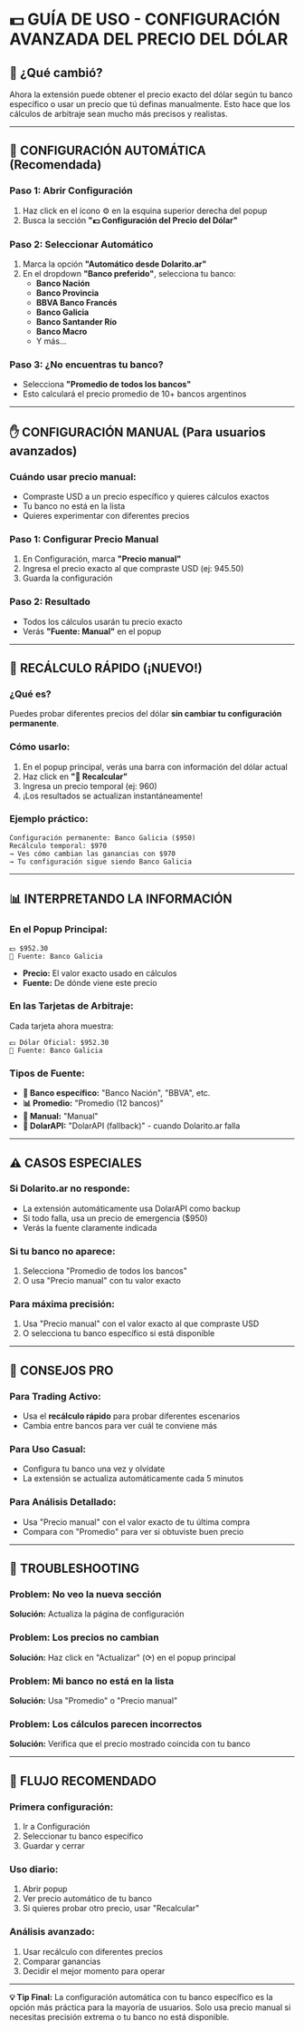 # 💵 GUÍA DE USO - CONFIGURACIÓN AVANZADA DEL PRECIO DEL DÓLAR

## 🎯 ¿Qué cambió?

Ahora la extensión puede obtener el precio exacto del dólar según tu banco específico o usar un precio que tú definas manualmente. Esto hace que los cálculos de arbitraje sean mucho más precisos y realistas.

---

## 🔧 CONFIGURACIÓN AUTOMÁTICA (Recomendada)

### **Paso 1:** Abrir Configuración
1. Haz click en el ícono ⚙️ en la esquina superior derecha del popup
2. Busca la sección **"💵 Configuración del Precio del Dólar"**

### **Paso 2:** Seleccionar Automático
1. Marca la opción **"Automático desde Dolarito.ar"**
2. En el dropdown **"Banco preferido"**, selecciona tu banco:
   - **Banco Nación**
   - **Banco Provincia** 
   - **BBVA Banco Francés**
   - **Banco Galicia**
   - **Banco Santander Río**
   - **Banco Macro**
   - Y más...

### **Paso 3:** ¿No encuentras tu banco?
- Selecciona **"Promedio de todos los bancos"**
- Esto calculará el precio promedio de 10+ bancos argentinos

---

## ✋ CONFIGURACIÓN MANUAL (Para usuarios avanzados)

### **Cuándo usar precio manual:**
- Compraste USD a un precio específico y quieres cálculos exactos
- Tu banco no está en la lista
- Quieres experimentar con diferentes precios

### **Paso 1:** Configurar Precio Manual
1. En Configuración, marca **"Precio manual"**
2. Ingresa el precio exacto al que compraste USD (ej: 945.50)
3. Guarda la configuración

### **Paso 2:** Resultado
- Todos los cálculos usarán tu precio exacto
- Verás **"Fuente: Manual"** en el popup

---

## 🔄 RECÁLCULO RÁPIDO (¡NUEVO!)

### **¿Qué es?**
Puedes probar diferentes precios del dólar **sin cambiar tu configuración permanente**.

### **Cómo usarlo:**
1. En el popup principal, verás una barra con información del dólar actual
2. Haz click en **"🔄 Recalcular"**
3. Ingresa un precio temporal (ej: 960)
4. ¡Los resultados se actualizan instantáneamente!

### **Ejemplo práctico:**
```
Configuración permanente: Banco Galicia ($950)
Recálculo temporal: $970
→ Ves cómo cambian las ganancias con $970
→ Tu configuración sigue siendo Banco Galicia
```

---

## 📊 INTERPRETANDO LA INFORMACIÓN

### **En el Popup Principal:**
```
💵 $952.30
📍 Fuente: Banco Galicia
```
- **Precio:** El valor exacto usado en cálculos
- **Fuente:** De dónde viene este precio

### **En las Tarjetas de Arbitraje:**
Cada tarjeta ahora muestra:
```
💵 Dólar Oficial: $952.30
📍 Fuente: Banco Galicia
```

### **Tipos de Fuente:**
- **🏦 Banco específico:** "Banco Nación", "BBVA", etc.
- **📊 Promedio:** "Promedio (12 bancos)"
- **👤 Manual:** "Manual"
- **🔄 DolarAPI:** "DolarAPI (fallback)" - cuando Dolarito.ar falla

---

## ⚠️ CASOS ESPECIALES

### **Si Dolarito.ar no responde:**
- La extensión automáticamente usa DolarAPI como backup
- Si todo falla, usa un precio de emergencia ($950)
- Verás la fuente claramente indicada

### **Si tu banco no aparece:**
1. Selecciona "Promedio de todos los bancos"
2. O usa "Precio manual" con tu valor exacto

### **Para máxima precisión:**
1. Usa "Precio manual" con el valor exacto al que compraste USD
2. O selecciona tu banco específico si está disponible

---

## 🚀 CONSEJOS PRO

### **Para Trading Activo:**
- Usa el **recálculo rápido** para probar diferentes escenarios
- Cambia entre bancos para ver cuál te conviene más

### **Para Uso Casual:**
- Configura tu banco una vez y olvídate
- La extensión se actualiza automáticamente cada 5 minutos

### **Para Análisis Detallado:**
- Usa "Precio manual" con el valor exacto de tu última compra
- Compara con "Promedio" para ver si obtuviste buen precio

---

## 🔧 TROUBLESHOOTING

### **Problem:** No veo la nueva sección
**Solución:** Actualiza la página de configuración

### **Problem:** Los precios no cambian
**Solución:** Haz click en "Actualizar" (⟳) en el popup principal

### **Problem:** Mi banco no está en la lista
**Solución:** Usa "Promedio" o "Precio manual"

### **Problem:** Los cálculos parecen incorrectos
**Solución:** Verifica que el precio mostrado coincida con tu banco

---

## 📱 FLUJO RECOMENDADO

### **Primera configuración:**
1. Ir a Configuración
2. Seleccionar tu banco específico
3. Guardar y cerrar

### **Uso diario:**
1. Abrir popup
2. Ver precio automático de tu banco
3. Si quieres probar otro precio, usar "Recalcular"

### **Análisis avanzado:**
1. Usar recálculo con diferentes precios
2. Comparar ganancias
3. Decidir el mejor momento para operar

---

**💡 Tip Final:** La configuración automática con tu banco específico es la opción más práctica para la mayoría de usuarios. Solo usa precio manual si necesitas precisión extrema o tu banco no está disponible.